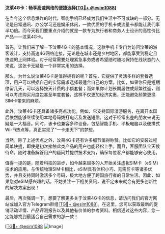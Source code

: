 **汶萊4G卡：畅享高速网络的便捷选择[[TG💪+ @esim1088](https://t.me/s/esim1088)]**

在当今这个信息爆炸的时代，智能手机已经成为我们生活中不可或缺的一部分。无论是日常通讯、办公学习还是娱乐休闲，一款优质的手机卡或流量卡都能让我们事半功倍。而今天我们要重点介绍的就是一款专为旅行者和商务人士设计的高性价比产品——汶莱4G卡。

首先，让我们来了解一下汶莱4G卡的基本情况。这款手机卡专门为访问汶莱的游客设计，支持高速4G网络连接，无论是在城市还是乡村地区，都能享受到稳定且快速的上网体验。对于经常需要处理紧急事务或者希望随时随地保持在线状态的人来说，这张卡无疑是一个非常实用的选择。

那么，为什么说汶莱4G卡是值得拥有的呢？首先，它提供了灵活多样的套餐选项，用户可以根据自己的实际需求选择最适合自己的方案。比如，如果你只是短期停留几天，可以选择按天计费的小额套餐；而如果你计划长期居住或频繁往返，则可以考虑购买月度包甚至年度套餐，这样不仅更加经济实惠，还能避免频繁更换SIM卡带来的麻烦。

此外，汶莱4G卡还具备诸多亮点功能。例如，它支持国际漫游服务，在离开本国后依然能够继续使用本地号码拨打电话及发送短信，这对于经常出差的朋友来说无疑是一大福音。同时，该卡也兼容多种设备，包括智能手机、平板电脑以及便携式Wi-Fi热点等，真正实现了“一卡走天下”的梦想。

当然，除了上述优点之外，汶莱4G卡还有许多细节值得称赞。比如它的安装过程简单快捷，即使是初次接触此类产品的用户也能轻松上手。而且，客服团队全天候待命，随时准备解答用户的疑问并提供技术支持，确保每位客户都能够安心使用。

值得一提的是，随着科技的进步，如今越来越多的人开始关注虚拟SIM卡（eSIM）技术的应用。与传统物理SIM卡相比，eSIM具有体积小巧、无需剪卡等诸多优势，并且支持同时激活多个号码，极大地方便了跨国旅行者的日常生活。因此，如果您对eSIM感兴趣的话，不妨关注一下相关资讯，说不定未来就会有更多创新性的解决方案出现！

最后，再次强调一下，想要了解更多关于汶莱4G卡的信息，请访问我们的官方网站或加入官方Telegram群组[[TG💪+ @esim1088](https://t.me/s/esim1088)]。在这里，您可以获取最新的促销活动详情、产品评测报告以及其他有价值的参考资料。相信通过这些内容，您一定能够找到最适合自己需求的那一款！

[[TG💪+ @esim1088](https://t.me/s/esim1088) ![Image](https://i.postimg.cc/4NQfJmqS/Snipaste-2025-05-13-00-14-12.png)]